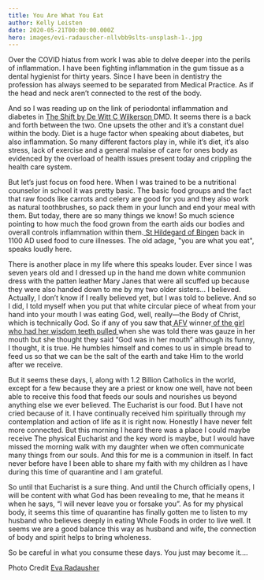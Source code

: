 ```yaml
---
title: You Are What You Eat
author: Kelly Leisten
date: 2020-05-21T00:00:00.000Z
hero: images/evi-radauscher-nllvbb9slts-unsplash-1-.jpg
---
```

Over the COVID hiatus from work I was able to delve deeper into the perils of inflammation. I have been fighting inflammation in the gum tissue as a dental hygienist for thirty years. Since I have been in dentistry the profession has always seemed to be separated from Medical Practice. As if the head and neck aren’t connected to the rest of the body.

And so I was reading up on the link of periodontal inflammation and diabetes in [The Shift by De Witt C Wilkerson ](https://www.amazon.com/Shift-Dramatic-Movement-Centered-Dentistry/dp/0998533629)DMD. It seems there is a back and forth between the two. One upsets the other and it’s a constant duel within the body. Diet is a huge factor when speaking about diabetes, but also inflammation. So many different factors play in, while it’s diet, it’s also stress, lack of exercise and a general malaise of care for ones body as evidenced by the overload of health issues present today and crippling the health care system. 

But let’s just focus on food here. When I was trained to be a nutritional counselor in school it was pretty basic. The basic food groups and the fact that raw foods like carrots and celery are good for you and they also work as natural toothbrushes, so pack them in your lunch and end your meal with them. But today, there are so many things we know! So much science pointing to how much the food grown from the earth aids our bodies and overall controls inflammation within them.[ St Hildegard of Bingen](https://www.franciscanmedia.org/saint-hildegard-of-bingen/) back in 1100 AD used food to cure illnesses. The old adage, "you are what you eat", speaks loudly here.

There is another place in my life where this speaks louder. Ever since I was seven years old and I dressed up in the hand me down white communion dress with the patten leather Mary Janes that were all scuffed up because they were also handed down to me by my two older sisters... I believed. Actually, I don’t know if I really believed yet, but I was told to believe. And so I did, I told myself when you put that white circular piece of wheat from your hand into your mouth I was eating God, well,  really—the Body of Christ, which is technically God. So if any of you saw that[ AFV](https://www.afv.com/) winner[ of the girl who had her wisdom teeth pulled ](https://www.youtube.com/watch?v=EMW9p53Taok)when she was told there was gauze in her mouth but she thought they said “God was in her mouth” although its funny, I thought, it is true. He humbles himself and comes to us in simple bread to feed us so that we can be the salt of the earth and take Him to the world after we receive. 

But it seems these days, I, along with 1.2 Billion Catholics in the world, except for a few because they are a priest or know one well, have not been able to receive this food that feeds our souls and nourishes us beyond anything else we ever believed. The Eucharist is our food. But I have not cried because of it. I have continually received him spiritually through my contemplation and action of life as it is right now. Honestly I have never felt more connected. But this morning I heard there was a place I could maybe receive The physical Eucharist and the key word is maybe, but I would have missed the morning walk with my daughter when we often communicate many things from our souls. And this for me is a communion in itself. In fact never before have I been able to share my faith with my children as I have during this time of quarantine and I am grateful.

So until that Eucharist is a sure thing. And until the Church officially opens, I will be content with what God has been revealing to me, that he means it when he says, “I will never leave you or forsake you”. As for my physical body, it seems this time of quarantine has finally gotten me to listen to my husband who believes deeply in eating Whole Foods in order to live well. It seems we are a good balance this way as husband and wife, the connection of body and spirit helps to bring wholeness. 

So be careful in what you consume these days. You just may become it....

Photo Credit [Eva Radausher](https://unsplash.com/@eviradauscher)